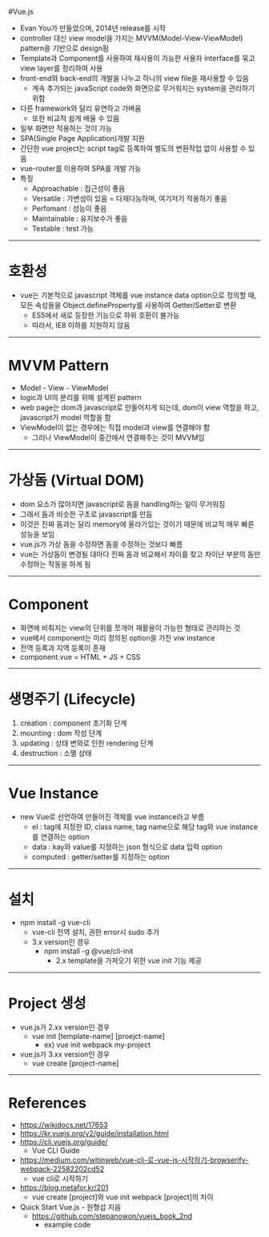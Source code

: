 #Vue.js
- Evan You가 만들었으며, 2014년 release를 시작
- controller 대신 view model을 가지는 MVVM(Model-View-ViewModel) pattern을 기반으로 design됨
- Template과 Component를 사용하여 재사용이 가능한 사용자 interface를 묶고 view layer를 정리하여 사용
- front-end와 back-end의 개발을 나누고 하나의 view file을 재사용할 수 있음
	- 계속 추가되는 javaScript code와 화면으로 무거워지는 system을 관리하기 위함
- 다른 framework와 달리 유연하고 가벼움
	- 또한 비교적 쉽게 배울 수 있음
- 일부 화면만 적용하는 것이 가능
- SPA(Single Page Application)개발 지원
- 간단한 vue project는 script tag로 등록하여 별도의 변환작업 없이 사용할 수 있음
- vue-router를 이용하여 SPA를 개발 가능
- 특징
	- Approachable : 접근성이 좋음
	- Versatile : 가변성이 있음 = 다재다능하며, 여기저기 적용하기 좋음
	- Perfomant : 성능이 좋음
	- Maintainable : 유지보수가 좋음
	- Testable : test 가능
---




# 호환성
- vue는 기본적으로 javascript 객체를 vue instance data option으로 정의할 때, 모든 속성들을 Object.defineProperty를 사용하여 Getter/Setter로 변환
	- ES5에서 새로 등장한 기능으로 하위 호환이 불가능
	- 따라서, IE8 이하를 지원하지 않음
---




# MVVM Pattern
- Model - View - ViewModel
- logic과 UI의 분리를 위해 설계된 pattern
- web page는 dom과 javascript로 만들어지게 되는데, dom이 view 역할을 하고, javascript가 model 역할을 함
- ViewModel이 없는 경우에는 직접 model과 view를 연결해야 함
	- 그러나 ViewModel이 중간에서 연결해주는 것이 MVVM임
---




# 가상돔 (Virtual DOM)
- dom 요소가 많아지면 javascript로 돔을 handling하는 일이 무거워짐
- 그래서 돔과 비슷한 구조로 javascript를 만듬
- 이것은 진짜 돔과는 달리 memory에 올라가있는 것이기 때문에 비교적 매우 빠른 성능을 보임
- vue.js가 가상 돔을 수정하면 돔을 수정하는 것보다 빠름
- vue는 가상돔이 변경될 대마다 진짜 돔과 비교해서 차이를 찾고 차이난 부분의 돔만 수정하는 작동을 하게 됨
---




# Component
- 화면에 비춰지는 view의 단위를 쪼개어 재활용이 가능한 형태로 관리하는 것
- vue에서 component는 미리 정의된 option을 가진 viw instance
- 전역 등록과 지역 등록이 존재
- component.vue = HTML + JS + CSS
---




# 생명주기 (Lifecycle)
1. creation : component 초기화 단계
2. mounting : dom 작성 단계
3. updating : 상태 변와로 인한 rendering 단계
4. destruction : 소멸 상태
---




# Vue Instance
- new Vue로 선언하여 만들어진 객체를 vue instance라고 부름
	- el : tag에 지정한 ID, class name, tag name으로 해당 tag와 vue instance를 연결하는 option
	- data : kay와 value를 지정하는 json 형식으로 data 입력 option
	- computed : getter/setter를 지정하는 option
---




# 설치
- npm install -g vue-cli
	- vue-cli 전역 설치, 권한 error시 sudo 추가
	- 3.x version인 경우
		- npm install -g @vue/cli-init
			- 2.x template을 가져오기 위한 vue init 기능 제공
---




# Project 생성
- vue.js가 2.xx version인 경우
	- vue init [template-name] [proejct-name]
		- ex) vue init webpack my-project
- vue.js가 3.xx version인 경우
	- vue create [project-name]
---




# References
- https://wikidocs.net/17653
- https://kr.vuejs.org/v2/guide/installation.html
- https://cli.vuejs.org/guide/
	- Vue CLI Guide
- https://medium.com/witinweb/vue-cli-로-vue-js-시작하기-browserify-webpack-22582202cd52
	- vue cli로 시작하기
- https://blog.metafor.kr/201
	- vue create [project]와 vue init webpack [project]의 차이
- Quick Start Vue.js - 원형섭 지음
	- https://github.com/stepanowon/vuejs_book_2nd
		- example code
